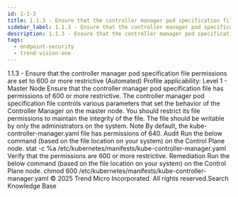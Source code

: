 ```yaml
---
id: 1-1-3
title: 1.1.3 - Ensure that the controller manager pod specification file permissions are set to 600 or more restrictive (Automated)
sidebar_label: 1.1.3 - Ensure that the controller manager pod specification file permissions are set to 600 or more restrictive (Automated)
description: 1.1.3 - Ensure that the controller manager pod specification file permissions are set to 600 or more restrictive (Automated)
tags:
  - endpoint-security
  - trend-vision-one
---
```


 1.1.3 - Ensure that the controller manager pod specification file permissions are set to 600 or more restrictive (Automated) Profile applicability: Level 1 - Master Node Ensure that the controller manager pod specification file has permissions of 600 or more restrictive. The controller manager pod specification file controls various parameters that set the behavior of the Controller Manager on the master node. You should restrict its file permissions to maintain the integrity of the file. The file should be writable by only the administrators on the system. Note By default, the kube-controller-manager.yaml file has permissions of 640. Audit Run the below command (based on the file location on your system) on the Control Plane node. stat -c %a /etc/kubernetes/manifests/kube-controller-manager.yaml Verify that the permissions are 600 or more restrictive. Remediation Run the below command (based on the file location on your system) on the Control Plane node. chmod 600 /etc/kubernetes/manifests/kube-controller-manager.yaml © 2025 Trend Micro Incorporated. All rights reserved.Search Knowledge Base